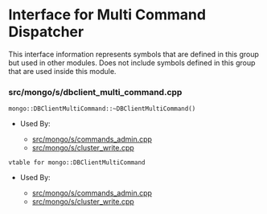
# Interface for Multi Command Dispatcher
This interface information represents symbols that are defined in this group but used in other modules.  Does not include symbols defined in this group that are used inside this module.

### src/mongo/s/dbclient\_multi\_command.cpp

<div></div>

    mongo::DBClientMultiCommand::~DBClientMultiCommand()

- Used By:

    - [src/mongo/s/commands\_admin.cpp](../../../../sharding/mongos\_commands)
    - [src/mongo/s/cluster\_write.cpp](../../../../sharding/routing)

<div></div>

    vtable for mongo::DBClientMultiCommand

- Used By:

    - [src/mongo/s/commands\_admin.cpp](../../../../sharding/mongos\_commands)
    - [src/mongo/s/cluster\_write.cpp](../../../../sharding/routing)
